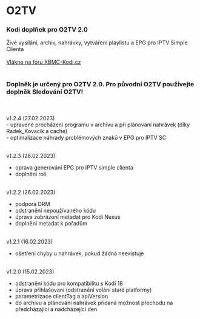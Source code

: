 <h1>O2TV</h1>
<p>
<h3>Kodi doplňek pro O2TV 2.0</h3>
<p>
Živé vysílání, archiv, nahrávky, vytváření playlistu a EPG pro IPTV Simple Clienta<br><br>
<a href="https://www.xbmc-kodi.cz/prispevek-o2tv">Vlákno na fóru XBMC-Kodi.cz</a><br><br>
<h3>Doplněk je určený pro O2TV 2.0. Pro původní O2TV používejte doplněk Sledování O2TV!</h3><br><br>
v1.2.4 (27.02.2023)<br>
- upravené procházení programu v archivu a při plánovaní nahrávek (díky Radek_Kovacik a cache)<br>
- optimalizace náhrady problémových znaků v EPG pro IPTV SC<br><br>

v1.2.3 (26.02.2023)<br>
- oprava generování EPG pro IPTV simple clienta<br>
- doplnění rolí<br><br>

v1.2.2 (26.02.2023)<br>
- podpora DRM<br>
- odstranění nepoužívaného kódu<br>
- úprava zobrazení metadat pro Kodi Nexus<br>
- doplnění metadat k pořadům<br><br>

v1.2.1 (16.02.2023)<br>
- ošetření chyby u nahrávek, pokud žádná neexistuje<br><br>

v1.2.0 (15.02.2023)<br>
- odstranění kódu pro kompatibilitu s Kodi 18<br>
- úprava přihlašovaní (odstranění volání staré platformy)<br>
- parametrizace clientTag a apiVersion<br>
- do archivu a plánování nahrávek přidaná možnost přechodu na předcházající a nadcházející den<br><br>
</p>
